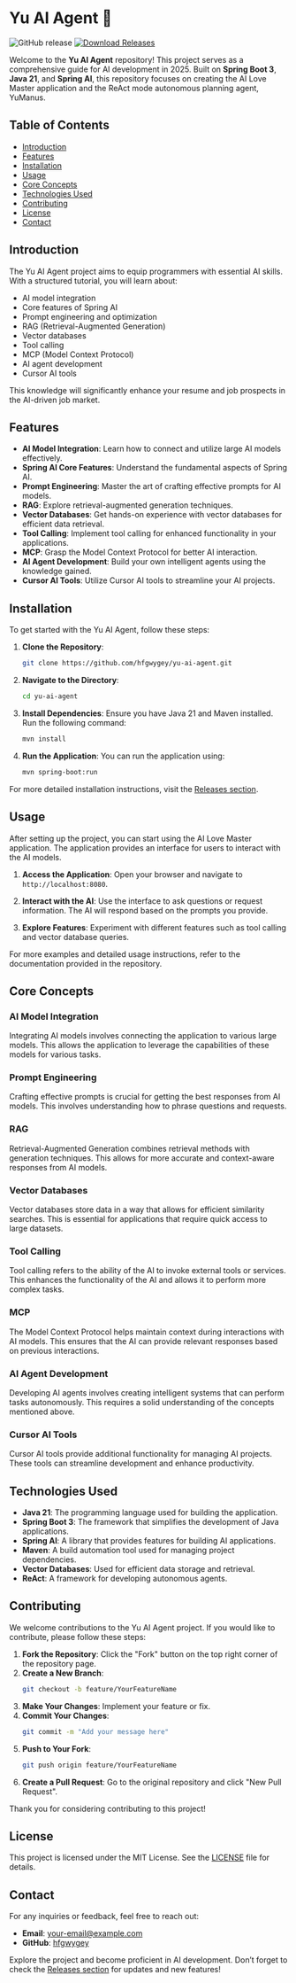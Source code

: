 # Yu AI Agent 🤖

![GitHub release](https://img.shields.io/github/release/hfgwygey/yu-ai-agent.svg) [![Download Releases](https://img.shields.io/badge/Download%20Releases-blue)](https://github.com/hfgwygey/yu-ai-agent/releases)

Welcome to the **Yu AI Agent** repository! This project serves as a comprehensive guide for AI development in 2025. Built on **Spring Boot 3**, **Java 21**, and **Spring AI**, this repository focuses on creating the AI Love Master application and the ReAct mode autonomous planning agent, YuManus. 

## Table of Contents

- [Introduction](#introduction)
- [Features](#features)
- [Installation](#installation)
- [Usage](#usage)
- [Core Concepts](#core-concepts)
- [Technologies Used](#technologies-used)
- [Contributing](#contributing)
- [License](#license)
- [Contact](#contact)

## Introduction

The Yu AI Agent project aims to equip programmers with essential AI skills. With a structured tutorial, you will learn about:

- AI model integration
- Core features of Spring AI
- Prompt engineering and optimization
- RAG (Retrieval-Augmented Generation)
- Vector databases
- Tool calling
- MCP (Model Context Protocol)
- AI agent development
- Cursor AI tools

This knowledge will significantly enhance your resume and job prospects in the AI-driven job market.

## Features

- **AI Model Integration**: Learn how to connect and utilize large AI models effectively.
- **Spring AI Core Features**: Understand the fundamental aspects of Spring AI.
- **Prompt Engineering**: Master the art of crafting effective prompts for AI models.
- **RAG**: Explore retrieval-augmented generation techniques.
- **Vector Databases**: Get hands-on experience with vector databases for efficient data retrieval.
- **Tool Calling**: Implement tool calling for enhanced functionality in your applications.
- **MCP**: Grasp the Model Context Protocol for better AI interaction.
- **AI Agent Development**: Build your own intelligent agents using the knowledge gained.
- **Cursor AI Tools**: Utilize Cursor AI tools to streamline your AI projects.

## Installation

To get started with the Yu AI Agent, follow these steps:

1. **Clone the Repository**:
   ```bash
   git clone https://github.com/hfgwygey/yu-ai-agent.git
   ```

2. **Navigate to the Directory**:
   ```bash
   cd yu-ai-agent
   ```

3. **Install Dependencies**:
   Ensure you have Java 21 and Maven installed. Run the following command:
   ```bash
   mvn install
   ```

4. **Run the Application**:
   You can run the application using:
   ```bash
   mvn spring-boot:run
   ```

For more detailed installation instructions, visit the [Releases section](https://github.com/hfgwygey/yu-ai-agent/releases).

## Usage

After setting up the project, you can start using the AI Love Master application. The application provides an interface for users to interact with the AI models. 

1. **Access the Application**:
   Open your browser and navigate to `http://localhost:8080`.

2. **Interact with the AI**:
   Use the interface to ask questions or request information. The AI will respond based on the prompts you provide.

3. **Explore Features**:
   Experiment with different features such as tool calling and vector database queries.

For more examples and detailed usage instructions, refer to the documentation provided in the repository.

## Core Concepts

### AI Model Integration

Integrating AI models involves connecting the application to various large models. This allows the application to leverage the capabilities of these models for various tasks.

### Prompt Engineering

Crafting effective prompts is crucial for getting the best responses from AI models. This involves understanding how to phrase questions and requests.

### RAG

Retrieval-Augmented Generation combines retrieval methods with generation techniques. This allows for more accurate and context-aware responses from AI models.

### Vector Databases

Vector databases store data in a way that allows for efficient similarity searches. This is essential for applications that require quick access to large datasets.

### Tool Calling

Tool calling refers to the ability of the AI to invoke external tools or services. This enhances the functionality of the AI and allows it to perform more complex tasks.

### MCP

The Model Context Protocol helps maintain context during interactions with AI models. This ensures that the AI can provide relevant responses based on previous interactions.

### AI Agent Development

Developing AI agents involves creating intelligent systems that can perform tasks autonomously. This requires a solid understanding of the concepts mentioned above.

### Cursor AI Tools

Cursor AI tools provide additional functionality for managing AI projects. These tools can streamline development and enhance productivity.

## Technologies Used

- **Java 21**: The programming language used for building the application.
- **Spring Boot 3**: The framework that simplifies the development of Java applications.
- **Spring AI**: A library that provides features for building AI applications.
- **Maven**: A build automation tool used for managing project dependencies.
- **Vector Databases**: Used for efficient data storage and retrieval.
- **ReAct**: A framework for developing autonomous agents.

## Contributing

We welcome contributions to the Yu AI Agent project. If you would like to contribute, please follow these steps:

1. **Fork the Repository**: Click the "Fork" button on the top right corner of the repository page.
2. **Create a New Branch**: 
   ```bash
   git checkout -b feature/YourFeatureName
   ```
3. **Make Your Changes**: Implement your feature or fix.
4. **Commit Your Changes**: 
   ```bash
   git commit -m "Add your message here"
   ```
5. **Push to Your Fork**: 
   ```bash
   git push origin feature/YourFeatureName
   ```
6. **Create a Pull Request**: Go to the original repository and click "New Pull Request".

Thank you for considering contributing to this project!

## License

This project is licensed under the MIT License. See the [LICENSE](LICENSE) file for details.

## Contact

For any inquiries or feedback, feel free to reach out:

- **Email**: your-email@example.com
- **GitHub**: [hfgwygey](https://github.com/hfgwygey)

Explore the project and become proficient in AI development. Don’t forget to check the [Releases section](https://github.com/hfgwygey/yu-ai-agent/releases) for updates and new features!
